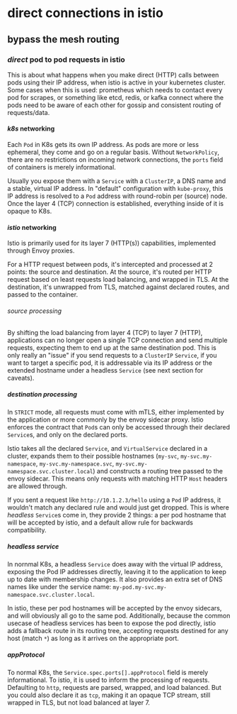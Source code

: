 # direct connections in istio

## bypass the mesh routing

### _direct_ pod to pod requests in istio

This is about what happens when you make direct (HTTP) calls between pods using their IP address,
when istio is active in your kubernetes cluster.
Some cases when this is used:
prometheus which needs to contact every pod for scrapes,
or something like etcd, redis, or kafka connect where the pods need to be aware of each other
for gossip and consistent routing of requests/data.

#### _k8s_ networking

Each `Pod` in K8s gets its own IP address.
As pods are more or less ephemeral,
they come and go on a regular basis.
Without `NetworkPolicy`, there are no restrictions on incoming network connections,
the `ports` field of containers is merely informational.

Usually you expose them with a `Service` with a `ClusterIP`,
a DNS name and a stable, virtual IP address.
In "default" configuration with `kube-proxy`,
this IP address is resolved to a `Pod` address with round-robin per (source) node.
Once the layer 4 (TCP) connection is established, everything inside of it is opaque to K8s.

#### _istio_ networking

Istio is primarily used for its layer 7 (HTTP(s)) capabilities,
implemented through Envoy proxies.

For a HTTP request between pods,
it's intercepted and processed at 2 points: the source and destination.
At the source, it's routed per HTTP request based on least requests load balancing, and wrapped in TLS.
At the destination, it's unwrapped from TLS, matched against declared routes, and passed to the container.

###### _source_ processing

By shifting the load balancing from layer 4 (TCP) to layer 7 (HTTP),
applications can no longer open a single TCP connection and send multiple requests,
expecting them to end up at the same destination pod.
This is only really an "issue" if you send requests to a `ClusterIP` `Service`,
if you want to target a specific pod, 
it is addressable via its IP address or the extended hostname under a headless `Service`
(see next section for caveats).

##### _destination_ processing

In `STRICT` mode, all requests must come with mTLS,
either implemented by the application or more commonly by the envoy sidecar proxy.
Istio enforces the contract that `Pod`s can only be accessed through their declared `Service`s,
and only on the declared ports.

Istio takes all the declared `Service`, and `VirtualService` declared in a cluster,
expands them to their possible hostnames 
(`my-svc`, `my-svc.my-namespace`, `my-svc.my-namespace.svc`, `my-svc.my-namespace.svc.cluster.local`)
and constructs a routing tree passed to the envoy sidecar.
This means only requests with matching HTTP `Host` headers are allowed through.

If you sent a request like `http://10.1.2.3/hello` using a `Pod` IP address, 
it wouldn't match any declared rule and would just get dropped.
This is where _headless_ `Service`s come in, they provide 2 things:
a per pod hostname that will be accepted by istio,
and a default allow rule for backwards compatibility.

##### _headless_ service

In nornmal K8s, a headless `Service` does away with the virtual IP address,
exposing the Pod IP addresses directly, 
leaving it to the application to keep up to date with membership changes.
It also provides an extra set of DNS names like under the service name:
`my-pod.my-svc.my-namespace.svc.cluster.local`.

In istio, these per pod hostnames will be accepted by the envoy sidecars,
and will obviously all go to the same pod.
Additionally, because the common usecase of headless services has been to expose the pod directly,
istio adds a fallback route in its routing tree,
accepting requests destined for any host (match `*`) as long as it arrives on the appropriate port.

##### _appProtocol_

To normal K8s, the `Service.spec.ports[].appProtocol` field is merely informational.
To istio, it is used to inform the processing of requests.
Defaulting to `http`, requests are parsed, wrapped, and load balanced.
But you could also declare it as `tcp`, making it an opaque TCP stream,
still wrapped in TLS, but not load balanced at layer 7.


